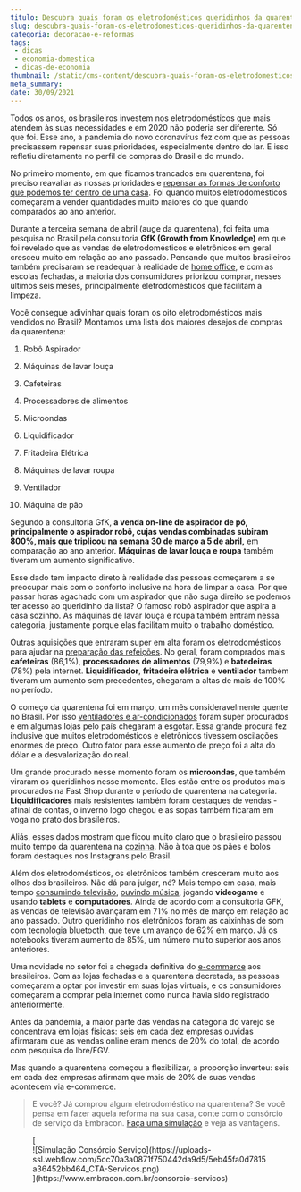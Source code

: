 ```yaml
---
titulo: Descubra quais foram os eletrodomésticos queridinhos da quarentena
slug: descubra-quais-foram-os-eletrodomesticos-queridinhos-da-quarentena
categoria: decoracao-e-reformas
tags:
 - dicas
 - economia-domestica
 - dicas-de-economia
thumbnail: /static/cms-content/descubra-quais-foram-os-eletrodomesticos-queridinhos-da-quarentena.jpg
meta_summary: 
date: 30/09/2021
---
```

Todos os anos, os brasileiros investem nos eletrodomésticos que mais atendem às suas necessidades e em 2020 não poderia ser diferente. Só que foi. Esse ano, a pandemia do novo coronavírus fez com que as pessoas precisassem repensar suas prioridades, especialmente dentro do lar. E isso refletiu diretamente no perfil de compras do Brasil e do mundo.

No primeiro momento, em que ficamos trancados em quarentena, foi preciso reavaliar as nossas prioridades e [repensar as formas de conforto que podemos ter dentro de uma casa](https://www.embracon.com.br/blog/saiba-quais-sao-as-tendencias-de-reforma-e-decoracao-mais-utilizados-em-2020). Foi quando muitos eletrodomésticos começaram a vender quantidades muito maiores do que quando comparados ao ano anterior.

Durante a terceira semana de abril (auge da quarentena), foi feita uma pesquisa no Brasil pela consultoria **GfK (Growth from Knowledge)** em que foi revelado que as vendas de eletrodomésticos e eletrônicos em geral cresceu muito em relação ao ano passado. Pensando que muitos brasileiros também precisaram se readequar à realidade de [home office](https://www.embracon.com.br/blog/home-office-5-dicas-para-manter-o-cantinho-de-trabalho-organizado), e com as escolas fechadas, a maioria dos consumidores priorizou comprar, nesses últimos seis meses, principalmente eletrodomésticos que facilitam a limpeza.

Você consegue adivinhar quais foram os oito eletrodomésticos mais vendidos no Brasil? Montamos uma lista dos maiores desejos de compras da quarentena:

 1. Robô Aspirador

 2. Máquinas de lavar louça

 3. Cafeteiras

 4. Processadores de alimentos

 5. Microondas

 6. Liquidificador

 7. Fritadeira Elétrica

 8. Máquinas de lavar roupa

 9. Ventilador

 10. Máquina de pão

Segundo a consultoria GfK, **a venda on-line de aspirador de pó, principalmente o aspirador robô, cujas vendas combinadas subiram 800%, mais que triplicou na semana 30 de março a 5 de abril,** em comparação ao ano anterior. **Máquinas de lavar louça e roupa** também tiveram um aumento significativo.

Esse dado tem impacto direto à realidade das pessoas começarem a se preocupar mais com o conforto inclusive na hora de limpar a casa. Por que passar horas agachado com um aspirador que não suga direito se podemos ter acesso ao queridinho da lista? O famoso robô aspirador que aspira a casa sozinho. As máquinas de lavar louça e roupa também entram nessa categoria, justamente porque elas facilitam muito o trabalho doméstico.

Outras aquisições que entraram super em alta foram os eletrodomésticos para ajudar na [preparação das refeições](https://www.embracon.com.br/blog/como-ter-uma-cozinha-funcional-em-casa). No geral, foram comprados mais **cafeteiras** (86,1%), **processadores de alimentos** (79,9%) e **batedeiras** (78%) pela internet. **Liquidificador**, **fritadeira elétrica** e **ventilador** também tiveram um aumento sem precedentes, chegaram a altas de mais de 100% no período.

O começo da quarentena foi em março, um mês consideravelmente quente no Brasil. Por isso [ventiladores e ar-condicionados](https://www.embracon.com.br/blog/5-dicas-indispensaveis-para-voce-economizar-energia-eletrica) foram super procurados e em algumas lojas pelo país chegaram a esgotar. Essa grande procura fez inclusive que muitos eletrodomésticos e eletrônicos tivessem oscilações enormes de preço. Outro fator para esse aumento de preço foi a alta do dólar e a desvalorização do real.

Um grande procurado nesse momento foram os **microondas**, que também viraram os queridinhos nesse momento. Eles estão entre os produtos mais procurados na Fast Shop durante o período de quarentena na categoria. **Liquidificadores** mais resistentes também foram destaques de vendas - afinal de contas, o inverno logo chegou e as sopas também ficaram em voga no prato dos brasileiros.

Aliás, esses dados mostram que ficou muito claro que o brasileiro passou muito tempo da quarentena na [cozinha](https://www.embracon.com.br/blog/vai-reformar-a-cozinha-confira-as-tendencias). Não à toa que os pães e bolos foram destaques nos Instagrans pelo Brasil.

Além dos eletrodomésticos, os eletrônicos também cresceram muito aos olhos dos brasileiros. Não dá para julgar, né? Mais tempo em casa, mais tempo [consumindo televisão](https://www.embracon.com.br/blog/como-montar-uma-sala-de-cinema-em-casa-confira-estas-4-dicas), [ouvindo música](https://www.embracon.com.br/blog/musica-de-festa-faca-uma-playlist-arrebatadora), jogando **videogame** e usando **tablets** e **computadores**. Ainda de acordo com a consultoria GFK, as vendas de televisão avançaram em 71% no mês de março em relação ao ano passado. Outro queridinho nos eletrônicos foram as caixinhas de som com tecnologia bluetooth, que teve um avanço de 62% em março. Já os notebooks tiveram aumento de 85%, um número muito superior aos anos anteriores.

Uma novidade no setor foi a chegada definitiva do [e-commerce](https://www.embracon.com.br/blog/habitos-de-consumo-antes-durante-e-pos-pandemia) aos brasileiros. Com as lojas fechadas e a quarentena decretada, as pessoas começaram a optar por investir em suas lojas virtuais, e os consumidores começaram a comprar pela internet como nunca havia sido registrado anteriormente.

Antes da pandemia, a maior parte das vendas na categoria do varejo se concentrava em lojas físicas: seis em cada dez empresas ouvidas afirmaram que as vendas online eram menos de 20% do total, de acordo com pesquisa do Ibre/FGV.

Mas quando a quarentena começou a flexibilizar, a proporção inverteu: seis em cada dez empresas afirmam que mais de 20% de suas vendas acontecem via e-commerce.

> E você? Já comprou algum eletrodoméstico na quarentena? Se você pensa em fazer aquela reforma na sua casa, conte com o consórcio de serviço da Embracon. [Faça uma simulação](https://www.embracon.com.br/consorcio-servicos) e veja as vantagens.

<figure class="w-richtext-figure-type-image w-richtext-align-center">[<div>![Simulação Consórcio Serviço](https://uploads-ssl.webflow.com/5cc70a3a0871f750442da9d5/5eb45fa0d7815a36452bb464_CTA-Servicos.png)</div>](https://www.embracon.com.br/consorcio-servicos)</figure>
